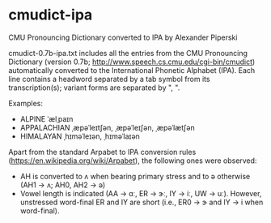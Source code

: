 # cmudict-ipa
CMU Pronouncing Dictionary converted to IPA by Alexander Piperski

cmudict-0.7b-ipa.txt includes all the entries from the CMU Pronouncing Dictionary (version 0.7b; http://www.speech.cs.cmu.edu/cgi-bin/cmudict) automatically converted to the International Phonetic Alphabet (IPA). Each line contains a headword separated by a tab symbol from its transcription(s); variant forms are separated by ", ".

Examples:

- ALPINE  ˈælˌpaɪn
- APPALACHIAN ˌæpəˈleɪtʃən, ˌæpəˈleɪʃən, ˌæpəˈlætʃən
- HIMALAYAN ˌhɪməˈleɪən, ˌhɪməˈlaɪən

Apart from the standard Arpabet to IPA conversion rules (https://en.wikipedia.org/wiki/Arpabet), the following ones were observed:

- AH is converted to ʌ when bearing primary stress and to ə otherwise (AH1 -> ʌ; AH0, AH2 -> ə)
- Vowel length is indicated (AA -> ɑː, ER -> ɝː, IY -> iː, UW -> uː). However, unstressed word-final ER and IY are short (i.e., ER0 -> ɝ and IY -> i when word-final).
